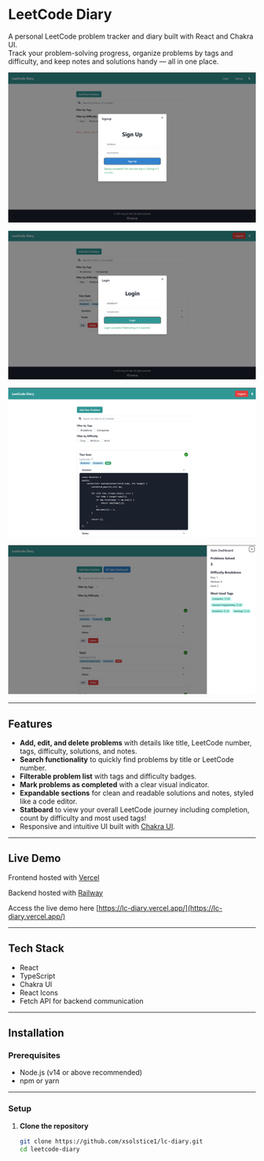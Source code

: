 # LeetCode Diary

A personal LeetCode problem tracker and diary built with React and Chakra UI.  
Track your problem-solving progress, organize problems by tags and difficulty, and keep notes and solutions handy — all in one place.

![Screenshot 3](assets/ss3.png)

![Screenshot 4](assets/ss4.png)

![Screenshot 5](assets/ss5.png)

![Screenshot 6](assets/ss6.png)

---

## Features

- **Add, edit, and delete problems** with details like title, LeetCode number, tags, difficulty, solutions, and notes.
- **Search functionality** to quickly find problems by title or LeetCode number.
- **Filterable problem list** with tags and difficulty badges.
- **Mark problems as completed** with a clear visual indicator.
- **Expandable sections** for clean and readable solutions and notes, styled like a code editor.
- **Statboard** to view your overall LeetCode journey including completion, count by difficulty and most used tags!
- Responsive and intuitive UI built with [Chakra UI](https://chakra-ui.com/).

---

## Live Demo

Frontend hosted with [Vercel](http://vercel.com/)

Backend hosted with [Railway](https://railway.com/)

Access the live demo here [https://lc-diary.vercel.app/](https://lc-diary.vercel.app/)

---

## Tech Stack

- React
- TypeScript
- Chakra UI
- React Icons
- Fetch API for backend communication

---

## Installation

### Prerequisites

- Node.js (v14 or above recommended)
- npm or yarn

---

### Setup

1. **Clone the repository**

   ```bash
   git clone https://github.com/xsolstice1/lc-diary.git
   cd leetcode-diary

  

